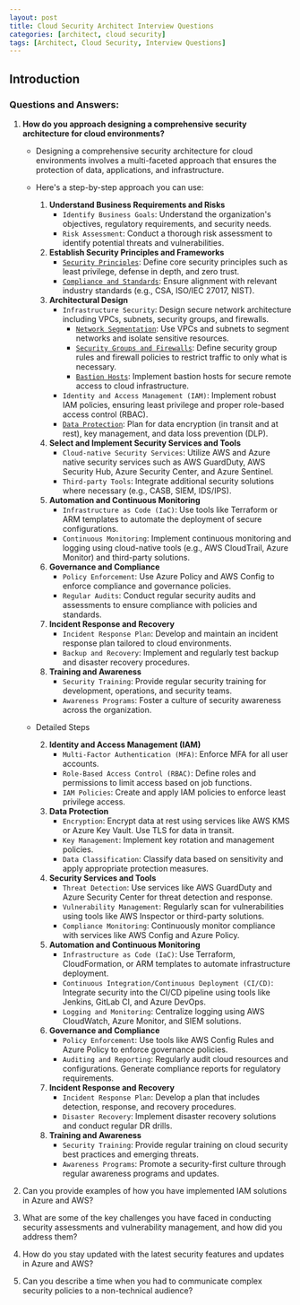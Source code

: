 ```yaml
---
layout: post
title: Cloud Security Architect Interview Questions
categories: [architect, cloud security]
tags: [Architect, Cloud Security, Interview Questions]
---
```


## Introduction

### Questions and Answers:

1. **How do you approach designing a comprehensive security architecture for cloud environments?**
    - Designing a comprehensive security architecture for cloud environments involves a multi-faceted approach that ensures the protection of data, applications, and infrastructure. 
    - Here's a step-by-step approach you can use:

        1. **Understand Business Requirements and Risks**
            - `Identify Business Goals`: Understand the organization's objectives, regulatory requirements, and security needs.
            - `Risk Assessment`: Conduct a thorough risk assessment to identify potential threats and vulnerabilities.
        2. **Establish Security Principles and Frameworks**
            - [`Security Principles`](/posts/architect/cloud/security/security-principles/): Define core security principles such as least privilege, defense in depth, and zero trust.
            - [`Compliance and Standards`](/posts/architect/cloud/security/compliance-and-standards/): Ensure alignment with relevant industry standards (e.g., CSA, ISO/IEC 27017, NIST).
        3. **Architectural Design**
            - `Infrastructure Security`: Design secure network architecture including VPCs, subnets, security groups, and firewalls.
                + [`Network Segmentation`](/posts/architect/cloud/network/network-segmentation/): Use VPCs and subnets to segment networks and isolate sensitive resources.
                + [`Security Groups and Firewalls`](/posts/architect/cloud/network/security-groups-and-firewalls/): Define security group rules and firewall policies to restrict traffic to only what is necessary.
                + [`Bastion Hosts`](/posts/architect/cloud/network/bastion-hosts/): Implement bastion hosts for secure remote access to cloud infrastructure.
            - `Identity and Access Management (IAM)`: Implement robust IAM policies, ensuring least privilege and proper role-based access control (RBAC).
            - [`Data Protection`](/posts/architect/cloud/data/data-protection/): Plan for data encryption (in transit and at rest), key management, and data loss prevention (DLP).
        4. **Select and Implement Security Services and Tools**
            - `Cloud-native Security Services`: Utilize AWS and Azure native security services such as AWS GuardDuty, AWS Security Hub, Azure Security Center, and Azure Sentinel.
            - `Third-party Tools`: Integrate additional security solutions where necessary (e.g., CASB, SIEM, IDS/IPS).
        5. **Automation and Continuous Monitoring**
            - `Infrastructure as Code (IaC)`: Use tools like Terraform or ARM templates to automate the deployment of secure configurations.
            - `Continuous Monitoring`: Implement continuous monitoring and logging using cloud-native tools (e.g., AWS CloudTrail, Azure Monitor) and third-party solutions.
        6. **Governance and Compliance**
            - `Policy Enforcement`: Use Azure Policy and AWS Config to enforce compliance and governance policies.
            - `Regular Audits`: Conduct regular security audits and assessments to ensure compliance with policies and standards.
        7. **Incident Response and Recovery**
            - `Incident Response Plan`: Develop and maintain an incident response plan tailored to cloud environments.
            - `Backup and Recovery`: Implement and regularly test backup and disaster recovery procedures.
        8. **Training and Awareness**
            - `Security Training`: Provide regular security training for development, operations, and security teams.
            - `Awareness Programs`: Foster a culture of security awareness across the organization.

    - Detailed Steps

        2. **Identity and Access Management (IAM)**
            - `Multi-Factor Authentication (MFA)`: Enforce MFA for all user accounts.
            - `Role-Based Access Control (RBAC)`: Define roles and permissions to limit access based on job functions.
            - `IAM Policies`: Create and apply IAM policies to enforce least privilege access.
        3. **Data Protection**
            - `Encryption`: Encrypt data at rest using services like AWS KMS or Azure Key Vault. Use TLS for data in transit.
            - `Key Management`: Implement key rotation and management policies.
            - `Data Classification`: Classify data based on sensitivity and apply appropriate protection measures.
        4. **Security Services and Tools**
            - `Threat Detection`: Use services like AWS GuardDuty and Azure Security Center for threat detection and response.
            - `Vulnerability Management`: Regularly scan for vulnerabilities using tools like AWS Inspector or third-party solutions.
            - `Compliance Monitoring`: Continuously monitor compliance with services like AWS Config and Azure Policy.
        5. **Automation and Continuous Monitoring**
            - `Infrastructure as Code (IaC)`: Use Terraform, CloudFormation, or ARM templates to automate infrastructure deployment.
            - `Continuous Integration/Continuous Deployment (CI/CD)`: Integrate security into the CI/CD pipeline using tools like Jenkins, GitLab CI, and Azure DevOps.
            - `Logging and Monitoring`: Centralize logging using AWS CloudWatch, Azure Monitor, and SIEM solutions.
        6. **Governance and Compliance**
            - `Policy Enforcement`: Use tools like AWS Config Rules and Azure Policy to enforce governance policies.
            - `Auditing and Reporting`: Regularly audit cloud resources and configurations. Generate compliance reports for regulatory requirements.
        7. **Incident Response and Recovery**
            - `Incident Response Plan`: Develop a plan that includes detection, response, and recovery procedures.
            - `Disaster Recovery`: Implement disaster recovery solutions and conduct regular DR drills.
        8. **Training and Awareness**
            - `Security Training`: Provide regular training on cloud security best practices and emerging threats.
            - `Awareness Programs`: Promote a security-first culture through regular awareness programs and updates.


2. Can you provide examples of how you have implemented IAM solutions in Azure and AWS?
3. What are some of the key challenges you have faced in conducting security assessments and vulnerability management, and how did you address them?
4. How do you stay updated with the latest security features and updates in Azure and AWS?
5. Can you describe a time when you had to communicate complex security policies to a non-technical audience?
